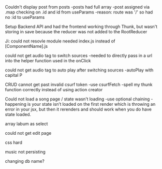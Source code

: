 Couldn't display post from posts
-posts had full array
-post assigned via .map checking on .id and id from useParams
-reason: route was '/' so had no :id to useParams

Setup Backend API and had the frontend working through Thunk, but wasn't storing in save because the reducer was not added to the RootReducer

Ji: could not resovle module
needed index.js instead of [ComponentName].js


could not get audio tag to switch sources
-needed to directly pass in a url into the helper function used in the onClick

could not get audio tag to auto play after switching sources
-autoPlay with capital P

CRUD cannot get past invalid csurf token
-use csurfFetch
-spell my thunk function correctly instead of using action creator

Could not load a song page / state wasn't loading
-use optional chaining
-happening is your state isn’t loaded on the first render which is throwing an error in your jsx, but then it rerenders and should work when you do have state loaded.

array labum as select

could not get edit page

css hard

music not persisting

changing db name?